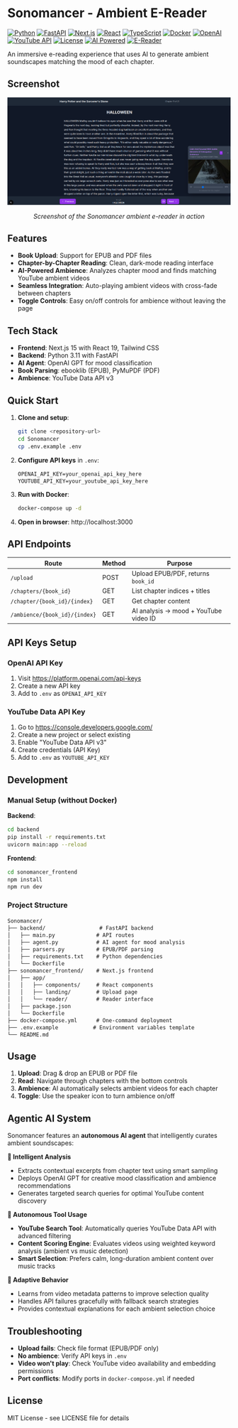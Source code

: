 # Sonomancer - Ambient E-Reader

[![Python](https://img.shields.io/badge/Python-3.11-blue.svg)](https://python.org)
[![FastAPI](https://img.shields.io/badge/FastAPI-0.104-green.svg)](https://fastapi.tiangolo.com)
[![Next.js](https://img.shields.io/badge/Next.js-15-black.svg)](https://nextjs.org)
[![React](https://img.shields.io/badge/React-19-61dafb.svg)](https://reactjs.org)
[![TypeScript](https://img.shields.io/badge/TypeScript-5-blue.svg)](https://typescriptlang.org)
[![Docker](https://img.shields.io/badge/Docker-Compose-2496ed.svg)](https://docker.com)
[![OpenAI](https://img.shields.io/badge/OpenAI-GPT--3.5/4-412991.svg)](https://openai.com)
[![YouTube API](https://img.shields.io/badge/YouTube-Data%20API%20v3-red.svg)](https://developers.google.com/youtube)
[![License](https://img.shields.io/badge/License-MIT-yellow.svg)](LICENSE)
[![AI Powered](https://img.shields.io/badge/AI-Powered-purple.svg)](https://github.com/topics/artificial-intelligence)
[![E-Reader](https://img.shields.io/badge/E--Reader-EPUB%20%7C%20PDF-orange.svg)](https://github.com/topics/ebook)

An immersive e-reading experience that uses AI to generate ambient soundscapes matching the mood of each chapter.

## Screenshot

<div align="center">
  <img src="images/sonomancer_2.png" alt="Screenshot of Sonomancer App" width="800">
  <p><em>Screenshot of the Sonomancer ambient e-reader in action</em></p>
</div>

## Features

- **Book Upload**: Support for EPUB and PDF files
- **Chapter-by-Chapter Reading**: Clean, dark-mode reading interface
- **AI-Powered Ambience**: Analyzes chapter mood and finds matching YouTube ambient videos
- **Seamless Integration**: Auto-playing ambient videos with cross-fade between chapters
- **Toggle Controls**: Easy on/off controls for ambience without leaving the page

## Tech Stack

- **Frontend**: Next.js 15 with React 19, Tailwind CSS
- **Backend**: Python 3.11 with FastAPI
- **AI Agent**: OpenAI GPT for mood classification
- **Book Parsing**: ebooklib (EPUB), PyMuPDF (PDF)
- **Ambience**: YouTube Data API v3

## Quick Start

1. **Clone and setup**:
   ```bash
   git clone <repository-url>
   cd Sonomancer
   cp .env.example .env
   ```

2. **Configure API keys** in `.env`:
   ```env
   OPENAI_API_KEY=your_openai_api_key_here
   YOUTUBE_API_KEY=your_youtube_api_key_here
   ```

3. **Run with Docker**:
   ```bash
   docker-compose up -d
   ```

4. **Open in browser**: http://localhost:3000

## API Endpoints

| Route | Method | Purpose |
|-------|--------|---------|
| `/upload` | POST | Upload EPUB/PDF, returns `book_id` |
| `/chapters/{book_id}` | GET | List chapter indices + titles |
| `/chapter/{book_id}/{index}` | GET | Get chapter content |
| `/ambience/{book_id}/{index}` | GET | AI analysis → mood + YouTube video ID |

## API Keys Setup

### OpenAI API Key
1. Visit https://platform.openai.com/api-keys
2. Create a new API key
3. Add to `.env` as `OPENAI_API_KEY`

### YouTube Data API Key
1. Go to https://console.developers.google.com/
2. Create a new project or select existing
3. Enable "YouTube Data API v3"
4. Create credentials (API Key)
5. Add to `.env` as `YOUTUBE_API_KEY`

## Development

### Manual Setup (without Docker)

**Backend**:
```bash
cd backend
pip install -r requirements.txt
uvicorn main:app --reload
```

**Frontend**:
```bash
cd sonomancer_frontend
npm install
npm run dev
```

### Project Structure

```
Sonomancer/
├── backend/                 # FastAPI backend
│   ├── main.py             # API routes
│   ├── agent.py            # AI agent for mood analysis
│   ├── parsers.py          # EPUB/PDF parsing
│   ├── requirements.txt    # Python dependencies
│   └── Dockerfile
├── sonomancer_frontend/    # Next.js frontend
│   ├── app/
│   │   ├── components/     # React components
│   │   ├── landing/        # Upload page
│   │   └── reader/         # Reader interface
│   ├── package.json
│   └── Dockerfile
├── docker-compose.yml      # One-command deployment
├── .env.example           # Environment variables template
└── README.md
```

## Usage

1. **Upload**: Drag & drop an EPUB or PDF file
2. **Read**: Navigate through chapters with the bottom controls
3. **Ambience**: AI automatically selects ambient videos for each chapter
4. **Toggle**: Use the speaker icon to turn ambience on/off

## Agentic AI System

Sonomancer features an **autonomous AI agent** that intelligently curates ambient soundscapes:

**🤖 Intelligent Analysis**
- Extracts contextual excerpts from chapter text using smart sampling
- Deploys OpenAI GPT for creative mood classification and ambience recommendations
- Generates targeted search queries for optimal YouTube content discovery

**🔧 Autonomous Tool Usage**
- **YouTube Search Tool**: Automatically queries YouTube Data API with advanced filtering
- **Content Scoring Engine**: Evaluates videos using weighted keyword analysis (ambient vs music detection)
- **Smart Selection**: Prefers calm, long-duration ambient content over music tracks

**🎯 Adaptive Behavior**
- Learns from video metadata patterns to improve selection quality
- Handles API failures gracefully with fallback search strategies
- Provides contextual explanations for each ambient selection choice

## Troubleshooting

- **Upload fails**: Check file format (EPUB/PDF only)
- **No ambience**: Verify API keys in `.env`
- **Video won't play**: Check YouTube video availability and embedding permissions
- **Port conflicts**: Modify ports in `docker-compose.yml` if needed

## License

MIT License - see LICENSE file for details
